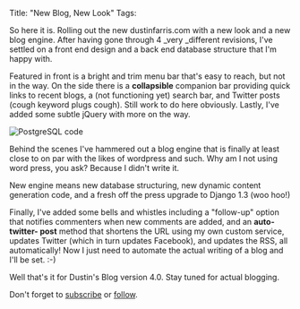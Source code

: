 Title: "New Blog, New Look"
Tags:

So here it is. Rolling out the new dustinfarris.com with a
new look and a new blog engine. After having gone through 4
_very _different revisions, I've settled on a front end design and a back end
database structure that I'm happy with.

Featured in front is a bright and trim menu bar that's easy to reach, but not
in the way. On the side there is a **collapsible**
companion bar providing quick links to recent blogs, a (not functioning yet)
search bar, and Twitter posts (cough keyword plugs
cough). Still work to do here
obviously. Lastly, I've added some subtle jQuery with more
on the way.

![PostgreSQL code](/media/uploads/codess_big.jpg)

Behind the scenes I've hammered out a blog engine that is finally at least
close to on par with the likes of wordpress and such. Why
am I not using word press, you ask? Because I didn't write
it.

New engine means new database structuring, new dynamic content generation
code, and a fresh off the press upgrade to Django 1.3 (woo hoo!)

Finally, I've added some bells and whistles including a "follow-up" option
that notifies commenters when new comments are added, and an **auto-twitter-
post** method that shortens the URL using my own custom service, updates
Twitter (which in turn updates Facebook), and updates the RSS, all
automatically! Now I just need to automate the actual
writing of a blog and I'll be set. :-)

Well that's it for Dustin's Blog version 4.0. Stay tuned
for actual blogging.

Don't forget to [subscribe](http://feeds.feedburner.com/dustinfarris) or
[follow](http://twitter.com/dustinfarris).


